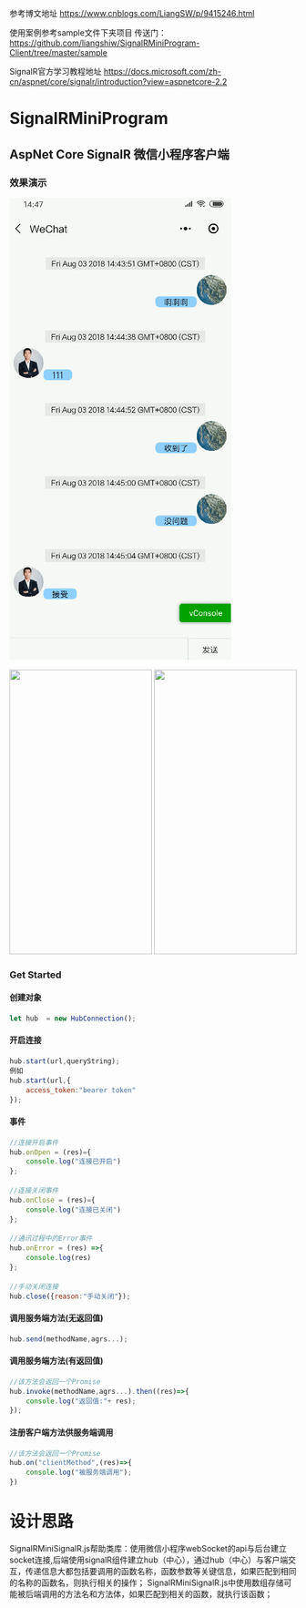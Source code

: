 参考博文地址 https://www.cnblogs.com/LiangSW/p/9415246.html

使用案例参考sample文件下夹项目 传送门：https://github.com/liangshiw/SignalRMiniProgram-Client/tree/master/sample

SignalR官方学习教程地址 https://docs.microsoft.com/zh-cn/aspnet/core/signalr/introduction?view=aspnetcore-2.2

# SignalRMiniProgram

## AspNet Core SignalR 微信小程序客户端

### 效果演示
![](/img/1.gif)

<img src="https://raw.githubusercontent.com/liangshiw/SignalRMiniProgram-Client/master/img/1.jpg" width="250" height="500" />
<img src="https://raw.githubusercontent.com/liangshiw/SignalRMiniProgram-Client/master/img/2.png" width="250" height="500" />

### Get Started

#### 创建对象

``` JavaScript
let hub  = new HubConnection();
```

#### 开启连接

``` JavaScript
hub.start(url,queryString);
例如
hub.start(url,{
    access_token:"bearer token"
});
```

#### 事件

``` JavaScript
//连接开启事件
hub.onOpen = (res)={
    console.log("连接已开启")
};

//连接关闭事件
hub.onClose = (res)={
    console.log("连接已关闭")
};

//通讯过程中的Error事件
hub.onError = (res) =>{
    console.log(res)
};

//手动关闭连接
hub.close({reason:"手动关闭"});
```

#### 调用服务端方法(无返回值)

``` JavaScript
hub.send(methodName,agrs...);
```

#### 调用服务端方法(有返回值)

``` JavaScript
//该方法会返回一个Promise
hub.invoke(methodName,agrs...).then((res)=>{
    console.log("返回值:"+ res);
});
```

#### 注册客户端方法供服务端调用

``` JavaScript
//该方法会返回一个Promise
hub.on("clientMethod",(res)=>{
    console.log("被服务端调用");
})
```

# 设计思路
SignalRMiniSignalR.js帮助类库：使用微信小程序webSocket的api与后台建立socket连接,后端使用signalR组件建立hub（中心），通过hub（中心）与客户端交互，传递信息大都包括要调用的函数名称，函数参数等关键信息，如果匹配到相同的名称的函数名，则执行相关的操作；
SignalRMiniSignalR.js中使用数组存储可能被后端调用的方法名和方法体，如果匹配到相关的函数，就执行该函数；
